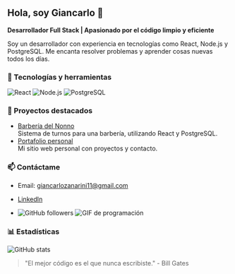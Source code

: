 ## Hola, soy Giancarlo 👋

**Desarrollador Full Stack | Apasionado por el código limpio y eficiente**

Soy un desarrollador con experiencia en tecnologías como React, Node.js y PostgreSQL. 
Me encanta resolver problemas y aprender cosas nuevas todos los días.

### 🚀 Tecnologías y herramientas
![React](https://img.shields.io/badge/React-61DAFB?style=for-the-badge&logo=react&logoColor=white)
![Node.js](https://img.shields.io/badge/Node.js-339933?style=for-the-badge&logo=nodedotjs&logoColor=white)
![PostgreSQL](https://img.shields.io/badge/PostgreSQL-316192?style=for-the-badge&logo=postgresql&logoColor=white)

### 🌟 Proyectos destacados
- [Barbería del Nonno](https://github.com/tuUsuario/barberia-del-nonno)  
  Sistema de turnos para una barbería, utilizando React y PostgreSQL.
- [Portafolio personal](https://github.com/tuUsuario/portafolio)  
  Mi sitio web personal con proyectos y contacto.

### 📫 Contáctame
- Email: giancarlozanarini11@gmail.com
- [LinkedIn](https://www.linkedin.com/in/juanperez/)

- ![GitHub followers](https://img.shields.io/github/followers/tuUsuario?style=social)
![GIF de programación](https://media.giphy.com/media/13HgwGsXF0aiGY/giphy.gif)

### 📊 Estadísticas
![GitHub stats](https://github-readme-stats.vercel.app/api?username=tuUsuario&show_icons=true&theme=radical)


> "El mejor código es el que nunca escribiste." - Bill Gates

